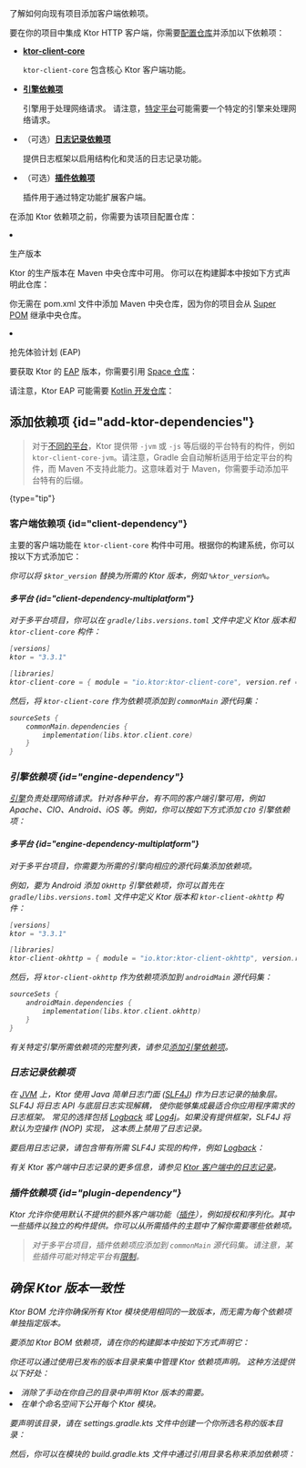 [//]: # (title: 添加客户端依赖项)

<show-structure for="chapter" depth="2"/>

<link-summary>了解如何向现有项目添加客户端依赖项。</link-summary>

要在你的项目中集成 Ktor HTTP 客户端，你需要[配置仓库](#repositories)并添加以下依赖项：

- **[ktor-client-core](#client-dependency)**

  `ktor-client-core` 包含核心 Ktor 客户端功能。
- **[引擎依赖项](#engine-dependency)**

  引擎用于处理网络请求。
  请注意，[特定平台](client-supported-platforms.md)可能需要一个特定的引擎来处理网络请求。
- （可选）**[日志记录依赖项](#logging-dependency)**

  提供日志框架以启用结构化和灵活的日志记录功能。

- （可选）**[插件依赖项](#plugin-dependency)**

  插件用于通过特定功能扩展客户端。

<p>
    在添加 Ktor 依赖项之前，你需要为该项目配置仓库：
</p>
<list>
    <li>
        <p>
            <control>生产版本</control>
        </p>
        <p>
            Ktor 的生产版本在 Maven 中央仓库中可用。
            你可以在构建脚本中按如下方式声明此仓库：
        </p>
        <Tabs group="languages">
            <TabItem title="Gradle (Kotlin)" group-key="kotlin">
                <code-block lang="Kotlin" code="                    repositories {&#10;                        mavenCentral()&#10;                    }"/>
            </TabItem>
            <TabItem title="Gradle (Groovy)" group-key="groovy">
                <code-block lang="Groovy" code="                    repositories {&#10;                        mavenCentral()&#10;                    }"/>
            </TabItem>
            <TabItem title="Maven" group-key="maven">
                <note>
                    <p>
                        你无需在 <path>pom.xml</path> 文件中添加 Maven 中央仓库，因为你的项目会从
                        <a href="https://maven.apache.org/guides/introduction/introduction-to-the-pom.html#super-pom">Super POM</a> 继承中央仓库。
                    </p>
                </note>
            </TabItem>
        </Tabs>
    </li>
    <li>
        <p>
            <control>抢先体验计划 (EAP)</control>
        </p>
        <p>
            要获取 Ktor 的 <a href="https://ktor.io/eap/">EAP</a> 版本，你需要引用 <a href="https://maven.pkg.jetbrains.space/public/p/ktor/eap/io/ktor/">Space 仓库</a>：
        </p>
        <Tabs group="languages">
            <TabItem title="Gradle (Kotlin)" group-key="kotlin">
                <code-block lang="Kotlin" code="                    repositories {&#10;                        maven {&#10;                            url = uri(&quot;https://maven.pkg.jetbrains.space/public/p/ktor/eap&quot;)&#10;                        }&#10;                    }"/>
            </TabItem>
            <TabItem title="Gradle (Groovy)" group-key="groovy">
                <code-block lang="Groovy" code="                    repositories {&#10;                        maven {&#10;                            url &quot;https://maven.pkg.jetbrains.space/public/p/ktor/eap&quot;&#10;                        }&#10;                    }"/>
            </TabItem>
            <TabItem title="Maven" group-key="maven">
                <code-block lang="XML" code="                    &lt;repositories&gt;&#10;                        &lt;repository&gt;&#10;                            &lt;id&gt;ktor-eap&lt;/id&gt;&#10;                            &lt;url&gt;https://maven.pkg.jetbrains.space/public/p/ktor/eap&lt;/url&gt;&#10;                        &lt;/repository&gt;&#10;                    &lt;/repositories&gt;"/>
            </TabItem>
        </Tabs>
        <p>
            请注意，Ktor EAP 可能需要 <a href="https://maven.pkg.jetbrains.space/kotlin/p/kotlin/dev">Kotlin 开发仓库</a>：
        </p>
        <Tabs group="languages">
            <TabItem title="Gradle (Kotlin)" group-key="kotlin">
                <code-block lang="Kotlin" code="                    repositories {&#10;                        maven {&#10;                            url = uri(&quot;https://maven.pkg.jetbrains.space/kotlin/p/kotlin/dev&quot;)&#10;                        }&#10;                    }"/>
            </TabItem>
            <TabItem title="Gradle (Groovy)" group-key="groovy">
                <code-block lang="Groovy" code="                    repositories {&#10;                        maven {&#10;                            url &quot;https://maven.pkg.jetbrains.space/kotlin/p/kotlin/dev&quot;&#10;                        }&#10;                    }"/>
            </TabItem>
            <TabItem title="Maven" group-key="maven">
                <code-block lang="XML" code="                    &lt;repositories&gt;&#10;                        &lt;repository&gt;&#10;                            &lt;id&gt;ktor-eap&lt;/id&gt;&#10;                            &lt;url&gt;https://maven.pkg.jetbrains.space/kotlin/p/kotlin/dev&lt;/url&gt;&#10;                        &lt;/repository&gt;&#10;                    &lt;/repositories&gt;"/>
            </TabItem>
        </Tabs>
    </li>
</list>

## 添加依赖项 {id="add-ktor-dependencies"}

> 对于[不同的平台](client-supported-platforms.md)，Ktor 提供带 `-jvm` 或 `-js` 等后缀的平台特有的构件，例如 `ktor-client-core-jvm`。请注意，Gradle 会自动解析适用于给定平台的构件，而 Maven 不支持此能力。这意味着对于 Maven，你需要手动添加平台特有的后缀。
>
{type="tip"}

### 客户端依赖项 {id="client-dependency"}

主要的客户端功能在 `ktor-client-core` 构件中可用。根据你的构建系统，你可以按以下方式添加它：

<var name="artifact_name" value="ktor-client-core"/>
<Tabs group="languages">
    <TabItem title="Gradle (Kotlin)" group-key="kotlin">
        <code-block lang="Kotlin" code="            implementation(&quot;io.ktor:%artifact_name%:$ktor_version&quot;)"/>
    </TabItem>
    <TabItem title="Gradle (Groovy)" group-key="groovy">
        <code-block lang="Groovy" code="            implementation &quot;io.ktor:%artifact_name%:$ktor_version&quot;"/>
    </TabItem>
    <TabItem title="Maven" group-key="maven">
        <code-block lang="XML" code="            &lt;dependency&gt;&#10;                &lt;groupId&gt;io.ktor&lt;/groupId&gt;&#10;                &lt;artifactId&gt;%artifact_name%-jvm&lt;/artifactId&gt;&#10;                &lt;version&gt;${ktor_version}&lt;/version&gt;&#10;            &lt;/dependency&gt;"/>
    </TabItem>
</Tabs>

你可以将 `$ktor_version` 替换为所需的 Ktor 版本，例如 `%ktor_version%`。

#### 多平台 {id="client-dependency-multiplatform"}

对于多平台项目，你可以在 `gradle/libs.versions.toml` 文件中定义 Ktor 版本和 `ktor-client-core` 构件：

```kotlin
[versions]
ktor = "3.3.1"

[libraries]
ktor-client-core = { module = "io.ktor:ktor-client-core", version.ref = "ktor" }
```

然后，将 `ktor-client-core` 作为依赖项添加到 `commonMain` 源代码集：

```kotlin
sourceSets {
    commonMain.dependencies {
        implementation(libs.ktor.client.core)
    }
}
```

### 引擎依赖项 {id="engine-dependency"}

[引擎](client-engines.md)负责处理网络请求。针对各种平台，有不同的客户端引擎可用，例如 Apache、CIO、Android、iOS 等。例如，你可以按如下方式添加 `CIO` 引擎依赖项：

<var name="artifact_name" value="ktor-client-cio"/>
<Tabs group="languages">
    <TabItem title="Gradle (Kotlin)" group-key="kotlin">
        <code-block lang="Kotlin" code="            implementation(&quot;io.ktor:%artifact_name%:$ktor_version&quot;)"/>
    </TabItem>
    <TabItem title="Gradle (Groovy)" group-key="groovy">
        <code-block lang="Groovy" code="            implementation &quot;io.ktor:%artifact_name%:$ktor_version&quot;"/>
    </TabItem>
    <TabItem title="Maven" group-key="maven">
        <code-block lang="XML" code="            &lt;dependency&gt;&#10;                &lt;groupId&gt;io.ktor&lt;/groupId&gt;&#10;                &lt;artifactId&gt;%artifact_name%-jvm&lt;/artifactId&gt;&#10;                &lt;version&gt;${ktor_version}&lt;/version&gt;&#10;            &lt;/dependency&gt;"/>
    </TabItem>
</Tabs>

#### 多平台 {id="engine-dependency-multiplatform"}

对于多平台项目，你需要为所需的引擎向相应的源代码集添加依赖项。

例如，要为 Android 添加 `OkHttp` 引擎依赖项，你可以首先在 `gradle/libs.versions.toml` 文件中定义 Ktor 版本和 `ktor-client-okhttp` 构件：

```kotlin
[versions]
ktor = "3.3.1"

[libraries]
ktor-client-okhttp = { module = "io.ktor:ktor-client-okhttp", version.ref = "ktor" }
```

然后，将 `ktor-client-okhttp` 作为依赖项添加到 `androidMain` 源代码集：

```kotlin
sourceSets {
    androidMain.dependencies {
        implementation(libs.ktor.client.okhttp)
    }
}
```

有关特定引擎所需依赖项的完整列表，请参见[添加引擎依赖项](client-engines.md#dependencies)。

### 日志记录依赖项

  <p>
    在 <a href="#jvm">JVM</a> 上，Ktor 使用 Java 简单日志门面
    (<a href="http://www.slf4j.org/">SLF4J</a>) 作为日志记录的抽象层。SLF4J 将日志 API 与底层日志实现解耦，
    使你能够集成最适合你应用程序需求的日志框架。
    常见的选择包括 <a href="https://logback.qos.ch/">Logback</a> 或
    <a href="https://logging.apache.org/log4j">Log4j</a>。如果没有提供框架，SLF4J 将默认为空操作 (NOP) 实现，
    这本质上禁用了日志记录。
  </p>

  <p>
    要启用日志记录，请包含带有所需 SLF4J 实现的构件，例如
    <a href="https://logback.qos.ch/">Logback</a>：
  </p>
  <var name="group_id" value="ch.qos.logback"/>
  <var name="artifact_name" value="logback-classic"/>
  <var name="version" value="logback_version"/>
  <Tabs group="languages">
      <TabItem title="Gradle (Kotlin)" group-key="kotlin">
          <code-block lang="Kotlin" code="              implementation(&quot;%group_id%:%artifact_name%:$%version%&quot;)"/>
      </TabItem>
      <TabItem title="Gradle (Groovy)" group-key="groovy">
          <code-block lang="Groovy" code="              implementation &quot;%group_id%:%artifact_name%:$%version%&quot;"/>
      </TabItem>
      <TabItem title="Maven" group-key="maven">
          <code-block lang="XML" code="              &lt;dependency&gt;&#10;                  &lt;groupId&gt;%group_id%&lt;/groupId&gt;&#10;                  &lt;artifactId&gt;%artifact_name%&lt;/artifactId&gt;&#10;                  &lt;version&gt;${%version%}&lt;/version&gt;&#10;              &lt;/dependency&gt;"/>
      </TabItem>
  </Tabs>

有关 Ktor 客户端中日志记录的更多信息，请参见 [Ktor 客户端中的日志记录](client-logging.md)。

### 插件依赖项 {id="plugin-dependency"}

Ktor 允许你使用默认不提供的额外客户端功能（[插件](client-plugins.md)），例如授权和序列化。其中一些插件以独立的构件提供。你可以从所需插件的主题中了解你需要哪些依赖项。

> 对于多平台项目，插件依赖项应添加到 `commonMain` 源代码集。请注意，某些插件可能对特定平台有[限制](client-engines.md#limitations)。

## 确保 Ktor 版本一致性

<chapter title="使用 Ktor BOM 依赖项">

Ktor BOM 允许你确保所有 Ktor 模块使用相同的一致版本，而无需为每个依赖项单独指定版本。

要添加 Ktor BOM 依赖项，请在你的构建脚本中按如下方式声明它：

<Tabs group="languages">
    <TabItem title="Gradle (Kotlin)" group-key="kotlin">
        <code-block lang="Kotlin" code="            implementation(platform(&quot;io.ktor:ktor-bom:$ktor_version&quot;))"/>
    </TabItem>
    <TabItem title="Gradle (Groovy)" group-key="groovy">
        <code-block lang="Groovy" code="            implementation platform &quot;io.ktor:ktor-bom:$ktor_version&quot;"/>
    </TabItem>
    <TabItem title="Maven" group-key="maven">
        <code-block lang="XML" code="            &lt;dependencyManagement&gt;&#10;              &lt;dependencies&gt;&#10;                  &lt;dependency&gt;&#10;                      &lt;groupId&gt;io.ktor&lt;/groupId&gt;&#10;                      &lt;artifactId&gt;ktor-bom&lt;/artifactId&gt;&#10;                      &lt;version&gt;%ktor_version%&lt;/version&gt;&#10;                      &lt;type&gt;pom&lt;/type&gt;&#10;                      &lt;scope&gt;import&lt;/scope&gt;&#10;                  &lt;/dependency&gt;&#10;              &lt;/dependencies&gt;&#10;          &lt;/dependencyManagement&gt;"/>
    </TabItem>
</Tabs>
</chapter>

<var name="target_module" value="client"/>
<p>
    你还可以通过使用已发布的版本目录来集中管理 Ktor 依赖项声明。
    这种方法提供以下好处：
</p>
<list id="published-version-catalog-benefits">
    <li>
        消除了手动在你自己的目录中声明 Ktor 版本的需要。
    </li>
    <li>
        在单个命名空间下公开每个 Ktor 模块。
    </li>
</list>
<p>
    要声明该目录，请在
    <path>settings.gradle.kts</path> 文件中创建一个你所选名称的版本目录：
</p>
<code-block lang="kotlin" code="    dependencyResolutionManagement {&#10;        versionCatalogs {&#10;            create(&quot;ktorLibs&quot;) {&#10;                from(&quot;io.ktor:ktor-version-catalog:%ktor_version%&quot;)&#10;            }&#10;        }&#10;    }"/>
<p>
    然后，你可以在模块的
    <path>build.gradle.kts</path> 文件中通过引用目录名称来添加依赖项：
</p>
<code-block lang="kotlin" code="    dependencies {&#10;        implementation(ktorLibs.%target_module%.core)&#10;        // ...&#10;    }"/>